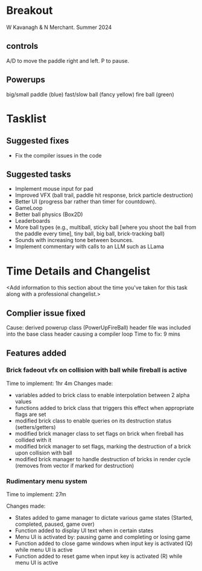 # Breakout

W Kavanagh & N Merchant. Summer 2024 

## controls

A/D to move the paddle right and left.
P to pause.

## Powerups

big/small paddle (blue)
fast/slow ball (fancy yellow)
fire ball (green)

# Tasklist

## Suggested fixes

* Fix the compiler issues in the code

## Suggested tasks

* Implement mouse input for pad
* Improved VFX (ball trail, paddle hit response, brick particle destruction)
* Better UI (progress bar rather than timer for countdown).
* GameLoop
* Better ball physics (Box2D)
* Leaderboards
* More ball types (e.g., multiball, sticky ball [where you shoot the ball from the paddle every time], tiny ball, big ball, brick-tracking ball)
* Sounds with increasing tone between bounces.
* Implement commentary with calls to an LLM such as LLama

# Time Details and Changelist
<Add information to this section about the time you've taken for this task along with a professional changelist.>

## Complier issue fixed
Cause: derived powerup class (PowerUpFireBall) header file was included into the base class header causing a compiler loop
Time to fix: 9 mins

## Features added

### Brick fadeout vfx on collision with ball while fireball is active
Time to implement: 1hr 4m
Changes made:
- variables added to brick class to enable interpolation between 2 alpha values
- functions added to brick class that triggers this effect when appropriate flags are set
- modified brick class to enable queries on its destruction status (setters/getters)
- modified brick manager class to set flags on brick when fireball has collided with it
- modified brick manager to set flags, marking the destruction of a brick upon collision with ball
- modified brick manager to handle destruction of bricks in render cycle (removes from vector if marked for destruction)

### Rudimentary menu system
Time to implement: 27m

Changes made:
- States added to game manager to dictate various game states (Started, completed, paused, game over)
- Function added to display UI text when in certain states
- Menu UI is activated by: pausing game and completing or losing game
- Function added to close game windows when input key is activated (Q) while menu UI is active
- Function added to reset game when input key is activated (R) while menu UI is active
